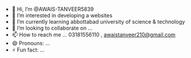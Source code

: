- 👋 Hi, I’m @AWAIS-TANVEER5839
- 👀 I’m interested in developing a websites
- 🌱 I’m currently learning abbottabad university of science & technology
- 💞️ I’m looking to collaborate on ...
- 📫 How to reach me ... 03181556110 , awaistanveer210@gmail.com
- 😄 Pronouns: ...
- ⚡ Fun fact: ...

<!---
AWAIS-TANVEER5839/AWAIS-TANVEER5839 is a ✨ special ✨ repository because its `README.md` (this file) appears on your GitHub profile.
You can click the Preview link to take a look at your changes.
--->
